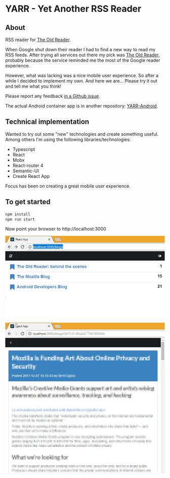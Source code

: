 # YARR - Yet Another RSS Reader

## About

RSS reader for <a href="http://theoldreader.com/">The Old Reader</a>. 

When Google shut down their reader I had to find a new way to read my RSS feeds. After trying all services out there 
my pick was <a href="http://theoldreader.com/">The Old Reader</a>, probably because the service reminded me the most 
of the Google reader experience. 

However, what was lacking was a nice mobile user experience. So after a while I decided to implement my own. And 
here we are... Please try it out and tell me what you think!

Please report any feedback <a href="https://github.com/DanielSundberg/YARR/issues">in a Github issue</a>.

The actual Android container app is in another repository: <a href="https://github.com/DanielSundberg/YARR-Android">YARR-Android</a>.

## Technical implementation

Wanted to try out some "new" technologies and  create something useful. Among others I'm using the following libraries/technologies:

* Typescript
* React
* Mobx
* React-router 4
* Semantic-UI
* Create React App

Focus has been on creating a great mobile user experience.

## To get started

````
npm install
npm run start
````

Now point your browser to http://localhost:3000

![Screenshot](screenshot.png)

![Screenshot](blogtext.png)

